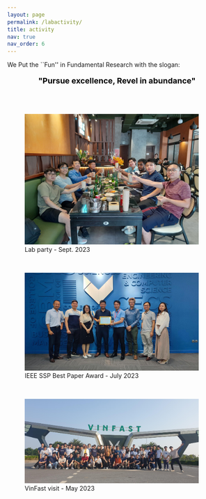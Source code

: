 ```yaml
---
layout: page
permalink: /labactivity/
title: activity
nav: true
nav_order: 6
---
```




We Put the ``Fun'' in Fundamental Research with the slogan:
<p style="text-align: center; color: black; font-size:18px;font-weight:bold">"Pursue excellence, Revel in abundance" </p> 

<div id="v-space">
<br>
<br>
<figure>
  <img src="/assets/img/ICC_party9Sep23.jpg" width="400" />
  <figcaption>Lab party - Sept. 2023</figcaption>
</figure>

<div id="v-space">
<br>
<figure>
  <img src="/assets/img/SSPBPA_2023.png" width="400" />
  <figcaption>IEEE SSP Best Paper Award - July 2023</figcaption>
</figure>

<div id="v-space">
<br>
<figure>
  <img src="/assets/img/VFVisit2023.png" width="400" />
  <figcaption>VinFast visit   - May 2023</figcaption>
</figure>


